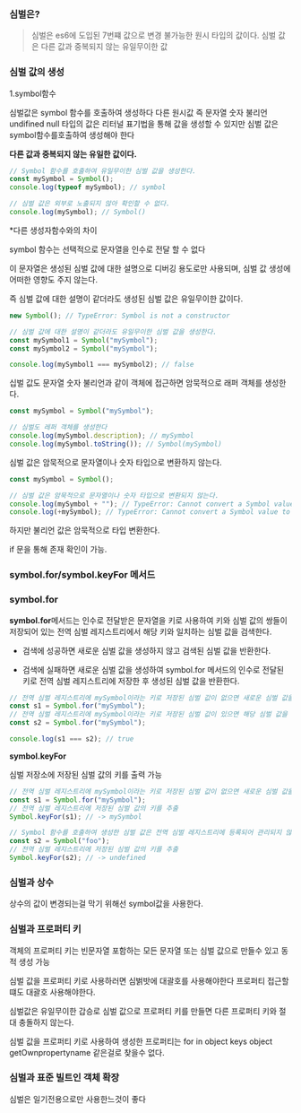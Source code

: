 ### 심벌은?

> 심벌은 es6에 도입된 7번쨰 값으로 변경 불가능한 원시 타입의 값이다. 심벌 값은 다른 값과 중복되지 않는 유일무이한 값

### 심벌 값의 생성

1.symbol함수

심벌값은 symbol 함수를 호출하여 생성하다 다른 원시값 즉 문자열 숫자 불리언 undifined null 타입의 값은 리터널 표기법을 통해 값을 생성할 수 있지만 심벌 값은 symbol함수를호출하여 생성해야 한다

**다른 값과 중복되지 않는 유일한 값이다.**

```jsx
// Symbol 함수를 호출하여 유일무이한 심벌 값을 생성한다.
const mySymbol = Symbol();
console.log(typeof mySymbol); // symbol

// 심벌 값은 외부로 노출되지 않아 확인할 수 없다.
console.log(mySymbol); // Symbol()
```

\*다른 생성자함수와의 차이

symbol 함수는 선택적으로 문자열을 인수로 전달 할 수 없다

이 문자열은 생성된 심벌 값에 대한 설명으로 디버깅 용도로만 사용되며, 심벌 값 생성에 어떠한 영향도 주지 않는다.

즉 심벌 값에 대한 설명이 같더라도 생성된 심벌 값은 유일무이한 값이다.

```jsx
new Symbol(); // TypeError: Symbol is not a constructor

// 심벌 값에 대한 설명이 같더라도 유일무이한 심벌 값을 생성한다.
const mySymbol1 = Symbol("mySymbol");
const mySymbol2 = Symbol("mySymbol");

console.log(mySymbol1 === mySymbol2); // false
```

십벌 값도 문자열 숫자 불리언과 같이 객체에 접근하면 암묵적으로 래퍼 객체를 생성한다.

```jsx
const mySymbol = Symbol("mySymbol");

// 심벌도 레퍼 객체를 생성한다
console.log(mySymbol.description); // mySymbol
console.log(mySymbol.toString()); // Symbol(mySymbol)
```

심벌 값은 암묵적으로 문자열이나 숫자 타입으로 변환하지 않는다.

```jsx
const mySymbol = Symbol();

// 심벌 값은 암묵적으로 문자열이나 숫자 타입으로 변환되지 않는다.
console.log(mySymbol + ""); // TypeError: Cannot convert a Symbol value to a string
console.log(+mySymbol); // TypeError: Cannot convert a Symbol value to a string
```

하지만 불리언 값은 암묵적으로 타입 변환한다.

if 문을 통해 존재 확인이 가능.

### symbol.for/symbol.keyFor 메서드

### symbol.for

**symbol.for**메서드는 인수로 전달받은 문자열을 키로 사용하여 키와 심벌 값의 쌍들이 저장되어 있는 전역 심벌 레지스트리에서 해당 키와 일치하는 심벌 값을 검색한다.

- 검색에 성공하면 새로운 심벌 값을 생성하지 않고 검색된 심벌 값을 반환한다.

- 검색에 실패하면 새로운 심벌 값을 생성하여 symbol.for 메서드의 인수로 전달된 키로 전역 심벌 레지스트리에 저장한 후 생성된 심벌 값을 반환한다.

```jsx
// 전역 심벌 레지스트리에 mySymbol이라는 키로 저장된 심벌 값이 없으면 새로운 심벌 값을 생성
const s1 = Symbol.for("mySymbol");
// 전역 심벌 레지스트리에 mySymbol이라는 키로 저장된 심벌 값이 있으면 해당 심벌 값을 반환
const s2 = Symbol.for("mySymbol");

console.log(s1 === s2); // true
```

**symbol.keyFor**

심벌 저장소에 저장된 심벌 값의 키를 출력 가능

```jsx
// 전역 심벌 레지스트리에 mySymbol이라는 키로 저장된 심벌 값이 없으면 새로운 심벌 값을 생성
const s1 = Symbol.for("mySymbol");
// 전역 심벌 레지스트리에 저장된 심벌 값의 키를 추출
Symbol.keyFor(s1); // -> mySymbol

// Symbol 함수를 호출하여 생성한 심벌 값은 전역 심벌 레지스트리에 등록되어 관리되지 않는다.
const s2 = Symbol("foo");
// 전역 심벌 레지스트리에 저장된 심벌 값의 키를 추출
Symbol.keyFor(s2); // -> undefined
```

### 심벌과 상수

상수의 값이 변경되는걸 막기 위해선 symbol값을 사용한다.

### 심벌과 프로퍼티 키

객체의 프로퍼티 키는 빈문자열 포함하는 모든 문자열 또는 심벌 값으로 만들수 있고 동적 생성 가능

심벌 값을 프로퍼티 키로 사용하러면 심벍밧에 대괄호를 사용해야한다 프로퍼티 접근할 떄도 대괄호 사용해야한다.

심벌값은 유일무이한 갑승로 심벌 값으로 프로퍼티 키를 만들면 다른 프로퍼티 키와 절대 충돌하지 않는다.

심벌 값을 프로퍼티 키로 사용하여 생성한 프로퍼티는 for in object keys object getOwnpropertyname 같은걸로 찾을수 없다.

### 심벌과 표준 빌트인 객체 확장

심벌은 일기전용으로만 사용한느것이 좋다
